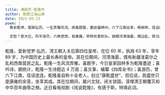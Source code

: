```yaml
---
title: 满庭芳·乾隆吟
author: 放歌江海山阙
date: 2021-05-23
poem: |
  青史乾坤，银屏弘历，一生弄雅风流。挥毫题匾，墨迹遍神州。六下江南巡幸，杨柳岸、佳话西楼。真叹惜，吟诗万首，哪句后人讴？

  无愁？登大位，风平浪尽，六秩悠悠。有康雍，早除忧患刺头。放眼河清海晏，偶边乱，铁马吴钩。君知否，闭关锁国，华夏百年羞？
---
```


乾隆，爱新觉罗·弘历，清王朝入关后第四位皇帝，在位 60 年，执政 63 年，享年 89 岁，为中国历史上最长寿的皇帝。其在位期间，河清海晏，偶有新疆准葛尔之乱和西南苗民之乱。乾隆一生风流弄雅，喜题字，今日皇家园林多为乾隆墨迹；喜吟诗，据统计，乾隆一生诗题近 4 万首；喜文事，编纂《四库全书》；喜游历，曾六下江南，佳话连连。乾隆虽自称十全老人，创立“康乾盛世”，但应说，其盛世只是康雍的余音，坐享其成。其在位期间，屡兴文狱，闭关锁国，深埋清王朝覆灭和中华百年曲辱之根。近日看电视剧《戏说亁隆》，有感于斯，特填此词。

